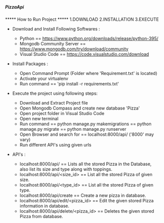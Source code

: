 ##### PizzaApi #####

***** How to Run Project *****
1.DOWNLOAD
2.INSTALLATION 
3.EXECUTE



- Download and Install Following Softwares :
    + Python == https://www.python.org/downloads/release/python-395/
    + Mongodb Community Server == https://www.mongodb.com/try/download/community
    + Visual Studio Code == https://code.visualstudio.com/download


- Install Packages :
    + Open Command Prompt (Folder where 'Requirement.txt' is located)
    + Activate your virtualenv
    + Run command == 'pip install -r requirements.txt'


- Execute the project using following steps:
    + Download and Extract Project file 
    + Open Mongodb Compass and create new database 'Pizza'
    + Open project folder in Visual Studio Code
    + Open new terminal 
    + Run command == python manage.py makemigrations
                  == python manage.py migrate
                  == python manage.py runserver
    + Open Browser and search for == localhost:8000/api/  ('8000' may vary)
    + Run different API's using given urls
 
 
 - API's :
    + localhost:8000/api/ == Lists all the stored Pizza in the Database, also list its size and type along with toppings.
    + localhost:8000/api/<size_id> == List all the stored Pizza of given size.
    + localhost:8000/api/<type_id> == List all the stored Pizza of given type.
    + localhost:8000/api/create == Create a new pizza in database.
    + localhost:8000/api/edit/<pizza_id> == Edit the given stored Pizza information in database.
    + localhost:8000/api/delete/<pizza_id> == Deletes the given stored Pizza from database.





